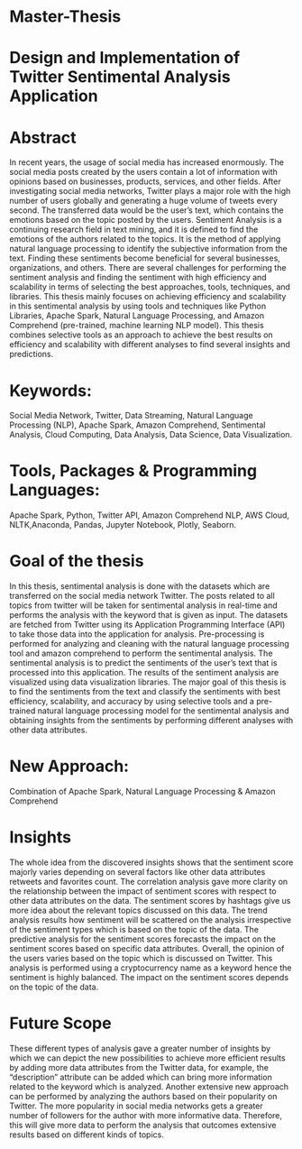 # Master-Thesis
# Design and Implementation of Twitter Sentimental Analysis Application

# Abstract
In recent years, the usage of social media has increased enormously. The social media posts created by the users contain a lot of information with opinions based on businesses, products, services, and other fields. After investigating social media networks, Twitter
plays a major role with the high number of users globally and generating a huge volume of tweets every second. The transferred data would be the user’s text, which contains the emotions based on the topic posted by the users. Sentiment Analysis is a continuing
research field in text mining, and it is defined to find the emotions of the authors related to the topics. It is the method of applying natural language processing to identify the subjective information from the text. Finding these sentiments become beneficial for
several businesses, organizations, and others. There are several challenges for performing the sentiment analysis and finding the sentiment with high efficiency and scalability in terms of selecting the best approaches, tools, techniques, and libraries. This thesis mainly
focuses on achieving efficiency and scalability in this sentimental analysis by using tools and techniques like Python Libraries, Apache Spark, Natural Language Processing, and Amazon Comprehend (pre-trained, machine learning NLP model). This thesis combines
selective tools as an approach to achieve the best results on efficiency and scalability with different analyses to find several insights and predictions.

# Keywords:
Social Media Network, Twitter, Data Streaming, Natural Language Processing (NLP), Apache Spark, Amazon Comprehend, Sentimental Analysis, Cloud Computing, Data Analysis, Data Science, Data Visualization. 

# Tools, Packages & Programming Languages:
Apache Spark, Python, Twitter API, Amazon Comprehend NLP, AWS Cloud, NLTK,Anaconda, Pandas, Jupyter Notebook, Plotly, Seaborn.

# Goal of the thesis
In this thesis, sentimental analysis is done with the datasets which are transferred on the social media network Twitter. The posts related to all topics from twitter will be taken for sentimental analysis in real-time and performs the analysis with the keyword that is
given as input. The datasets are fetched from Twitter using its Application Programming Interface (API) to take those data into the application for analysis. Pre-processing is performed for analyzing and cleaning with the natural language processing tool and amazon comprehend to perform the sentimental analysis. The sentimental analysis is
to predict the sentiments of the user’s text that is processed into this application. The results of the sentiment analysis are visualized using data visualization libraries. The major goal of this thesis is to find the sentiments from the text and classify the sentiments
with best efficiency, scalability, and accuracy by using selective tools and a pre-trained natural language processing model for the sentimental analysis and obtaining insights from the sentiments by performing different analyses with other data attributes.

# New Approach:
Combination of Apache Spark, Natural Language Processing & Amazon Comprehend

# Insights
The whole idea from the discovered insights shows that the sentiment score majorly varies depending on several factors like other data attributes retweets and favorites count. The correlation analysis gave more clarity on the relationship between the impact of sentiment
scores with respect to other data attributes on the data. The sentiment scores by hashtags give us more idea about the relevant topics discussed on this data. The trend analysis results how sentiment will be scattered on the analysis irrespective of the sentiment types
which is based on the topic of the data. The predictive analysis for the sentiment scores forecasts the impact on the sentiment scores based on specific data attributes. Overall, the opinion of the users varies based on the topic which is discussed on Twitter. This
analysis is performed using a cryptocurrency name as a keyword hence the sentiment is highly balanced. The impact on the sentiment scores depends on the topic of the data.

# Future Scope
These different types of analysis gave a greater number of insights by which we can depict the new possibilities to achieve more efficient results by adding more data attributes from the Twitter data, for example, the “description” attribute can be added which can
bring more information related to the keyword which is analyzed. Another extensive new approach can be performed by analyzing the authors based on their popularity on Twitter. The more popularity in social media networks gets a greater number of followers for the
author with more informative data. Therefore, this will give more data to perform the analysis that outcomes extensive results based on different kinds of topics.

